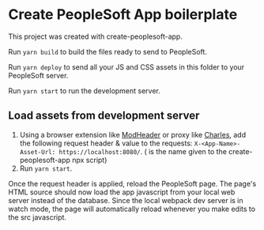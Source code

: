 # Create PeopleSoft App boilerplate

This project was created with create-peoplesoft-app.

Run `yarn build` to build the files ready to send to PeopleSoft.

Run `yarn deploy` to send all your JS and CSS assets in this folder to your PeopleSoft server.

Run `yarn start` to run the development server.

## Load assets from development server

1. Using a browser extension like [ModHeader](https://chrome.google.com/webstore/detail/modheader/idgpnmonknjnojddfkpgkljpfnnfcklj)
   or proxy like [Charles](https://www.charlesproxy.com/), add the following 
   request header & value to the requests: `X-<App-Name>-Asset-Url: https://localhost:8080/`. (<App-Name> is the name given to the create-peoplesoft-app npx script)
2. Run `yarn start`.

Once the request header is applied, reload the PeopleSoft page. The page's HTML source should now load the app javascript from your local web server instead of the database. Since the local webpack dev server is in watch mode, the page will automatically reload whenever you make edits to the src javascript.